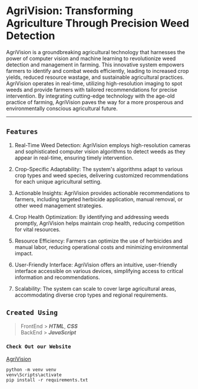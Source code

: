 # AgriVision: Transforming Agriculture Through Precision Weed Detection

AgriVision is a groundbreaking agricultural technology that harnesses the power of computer vision and machine learning to revolutionize weed detection and management in farming. This innovative system empowers farmers to identify and combat weeds efficiently, leading to increased crop yields, reduced resource wastage, and sustainable agricultural practices. AgriVision operates in real-time, utilizing high-resolution imaging to spot weeds and provide farmers with tailored recommendations for precise intervention. By integrating cutting-edge technology with the age-old practice of farming, AgriVision paves the way for a more prosperous and environmentally conscious agricultural future.

---

## `Features`

1. Real-Time Weed Detection: AgriVision employs high-resolution cameras and sophisticated computer vision algorithms to detect weeds as they appear in real-time, ensuring timely intervention.

2. Crop-Specific Adaptability: The system's algorithms adapt to various crop types and weed species, delivering customized recommendations for each unique agricultural setting.

3. Actionable Insights: AgriVision provides actionable recommendations to farmers, including targeted herbicide application, manual removal, or other weed management strategies.

4. Crop Health Optimization: By identifying and addressing weeds promptly, AgriVision helps maintain crop health, reducing competition for vital resources.

5. Resource Efficiency: Farmers can optimize the use of herbicides and manual labor, reducing operational costs and minimizing environmental impact.

6. User-Friendly Interface: AgriVision offers an intuitive, user-friendly interface accessible on various devices, simplifying access to critical information and recommendations.

7. Scalability: The system can scale to cover large agricultural areas, accommodating diverse crop types and regional requirements.


## `Created Using`
> FrontEnd > ***HTML***, ***CSS*** <br>
BackEnd > ***JavaScript***

### `Check Out our Website`
[AgriVision](https://prinuvinod.github.io/AgriVision/)

```
python -m venv venv
venv\Scripts\activate
pip install -r requirements.txt
```
